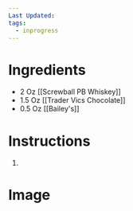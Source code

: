 ```yaml
---
Last Updated: 
tags:
  - inprogress
---
```

# Ingredients
- 2 Oz [[Screwball PB Whiskey]]
- 1.5 Oz [[Trader Vics Chocolate]]
- 0.5 Oz [[Bailey's]]

# Instructions
1. 

# Image
